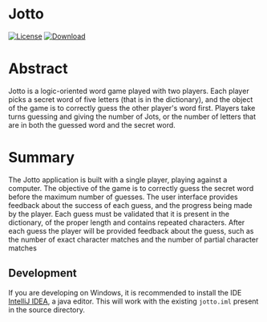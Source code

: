 # Jotto
[![License][license-badge]][license-link]
[![Download][download-badge]][download-link]

# Abstract

Jotto is a logic-oriented word game played with two players. Each player picks a secret word of five letters (that is in the dictionary), and the object of the game is to correctly guess the other player's word first. Players take turns guessing and giving the number of Jots, or the number of letters that are in both the guessed word and the secret word.

# Summary

The Jotto application is built with a single player, playing against a computer.  The objective of the game is to correctly guess the secret word before the maximum number of guesses.  The user interface provides feedback about the success of each guess, and the progress being made by the player.  Each guess must be validated that it is present in the dictionary, of the proper length and contains repeated characters.  After each guess the player will be provided feedback about the guess, such as the number of exact character matches and the number of partial character matches

## Development

If you are developing on Windows, it is recommended to install the IDE [IntelliJ IDEA](https://www.jetbrains.com/idea/), a java editor.  This will work with the existing `jotto.iml` present in the source directory.

[license-badge]: https://img.shields.io/badge/license-MIT-blue.svg?maxAge=2592000
[license-link]: LICENSE

[download-badge]: https://img.shields.io/badge/artifacts-jotto-red.svg?maxAge=2592000
[download-link]: /../builds/artifacts/master/download?job=deploy